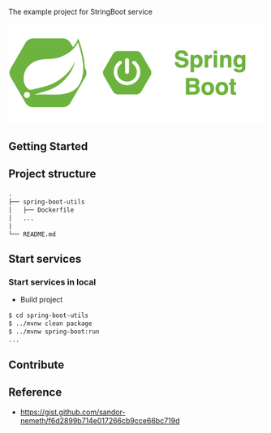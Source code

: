 The example project for StringBoot service

<div align="center">
    <img src="./assets/images/spring_boot_icon.png"/>
</div>

## Getting Started

## Project structure
```
.
├── spring-boot-utils
│   ├── Dockerfile
│   ...
|
└── README.md
```

## Start services
### Start services in local

- Build project
```shell script
$ cd spring-boot-utils
$ ../mvnw clean package
$ ../mvnw spring-boot:run
...
```

## Contribute

## Reference

- https://gist.github.com/sandor-nemeth/f6d2899b714e017266cb9cce66bc719d
